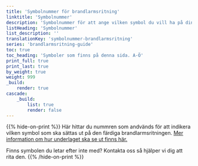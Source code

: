 ```yaml
---
title: 'Symbolnummer för brandlarmsritning'
linktitle: 'Symbolnummer'
description: 'Symbolnummer för att ange vilken symbol du vill ha på din brandlarmsritning'
listHeading: 'Symbolnummer'
list_description: ''
translationKey: 'symbolnummer-brandlarmsritning'
series: 'brandlarmsritning-guide'
toc: true
toc_heading: 'Symboler som finns på denna sida. A-Ö'
print_full: true
print_last: true
by_weight: true
weight: 999
_build:
    render: true
cascade:
    _build:
        list: true
        render: false
---
```

{{% hide-on-print %}}
Här hittar du nummren som andvänds för att indikera vilken symbol som ska sättas ut på den färdiga brandlarmsritningen. [Mer information om hur underlaget ska se ut finns här.](/guider/brandlarmsritning)

Finns symbolen du letar efter inte med? Kontakta oss så hjälper vi dig att rita den.
{{% /hide-on-print %}}